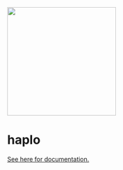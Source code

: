 <img src="docs/source/haplo_logo.png" width="250"/>

# haplo

[See here for documentation.](https://haplo.readthedocs.io/en/latest/)
